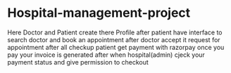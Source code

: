 # Hospital-management-project
Here Doctor and Patient create there Profile after patient have interface to search doctor and book an appointment after doctor accept it request for appointment after all checkup patient get payment with razorpay once you pay your invoice is generated after when hospital(admin) cjeck your payment status and give permission to checkout 
